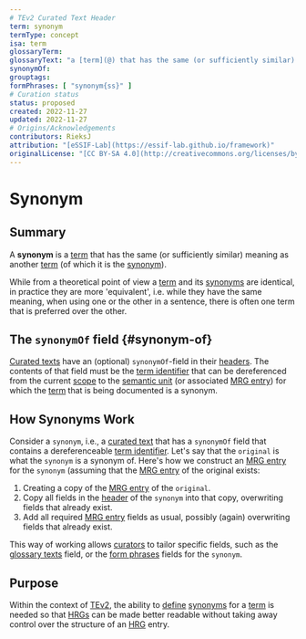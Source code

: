 ```yaml
---
# TEv2 Curated Text Header
term: synonym
termType: concept
isa: term
glossaryTerm:
glossaryText: "a [term](@) that has the same (or sufficiently similar) meaning as another [term](@)."
synonymOf:
grouptags:
formPhrases: [ "synonym{ss}" ]
# Curation status
status: proposed
created: 2022-11-27
updated: 2022-11-27
# Origins/Acknowledgements
contributors: RieksJ
attribution: "[eSSIF-Lab](https://essif-lab.github.io/framework)"
originalLicense: "[CC BY-SA 4.0](http://creativecommons.org/licenses/by-sa/4.0/?ref=chooser-v1)"
---
```


# Synonym

## Summary
A **synonym** is a [term](@) that has the same (or sufficiently similar) meaning as another [term](@) (of which it is the [synonym](@)).

While from a theoretical point of view a [term](@) and its [synonyms](@) are identical, in practice they are more 'equivalent', i.e. while they have the same meaning, when using one or the other in a sentence, there is often one term that is preferred over the other.

## The `synonymOf` field {#synonym-of}

[Curated texts](@) have an (optional) `synonymOf`-field in their [headers](@). The contents of that field must be the [term identifier](@) that can be dereferenced from the current [scope](@) to the [semantic unit](@) (or associated [MRG entry](@)) for which the [term](@) that is being documented is a synonym.

## How Synonyms Work

Consider a `synonym`, i.e., a [curated text](@) that has a `synonymOf` field that contains a dereferenceable [term identifier](@). Let's say that the `original` is what the `synonym` is a synonym of. Here's how we construct an [MRG entry](@) for the `synonym` (assuming that the [MRG entry](@) of the original exists:

1. Creating a copy of the [MRG entry](@) of the `original`.
2. Copy all fields in the [header](@) of the `synonym` into that copy, overwriting fields that already exist.
3. Add all required [MRG entry](@) fields as usual, possibly (again) overwriting fields that already exist.

This way of working allows [curators](@) to tailor specific fields, such as the [glossary texts](@) field, or the [form phrases](@) fields for the `synonym`.

## Purpose
Within the context of [TEv2](@), the ability to [define](@) [synonyms](@) for a [term](@) is needed so that [HRGs](@) can be made better readable without taking away control over the structure of an [HRG](@) entry.
